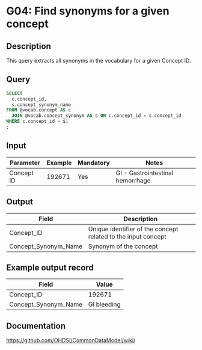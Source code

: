 <!---
Group:general
Name:G04 Find synonyms for a given concept
Author:Patrick Ryan
CDM Version: 5.3
-->

# G04: Find synonyms for a given concept

## Description
This query extracts all synonyms in the vocabulary for a given Concept ID.

## Query
```sql
SELECT
  c.concept_id,
  s.concept_synonym_name
FROM @vocab.concept AS c
  JOIN @vocab.concept_synonym AS s ON c.concept_id = s.concept_id
WHERE c.concept_id = $1
;
```

## Input

| Parameter |  Example |  Mandatory |  Notes |
| --- | --- | --- | -------------------- |
|  Concept ID |  192671 |  Yes | GI - Gastrointestinal hemorrhage |

## Output

|  Field |  Description |
| --- | ----------------------------- |
|  Concept_ID |  Unique identifier of the concept related to the input concept |
|  Concept_Synonym_Name |  Synonym of the concept |

## Example output record

|  Field |  Value |
| --- | --- |
|  Concept_ID |  192671 |
|  Concept_Synonym_Name |  GI bleeding |

## Documentation
https://github.com/OHDSI/CommonDataModel/wiki/

